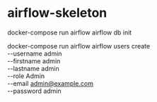 # airflow-skeleton

docker-compose run airflow airflow db init

docker-compose run airflow airflow users create \
   --username admin \
   --firstname admin \
   --lastname admin \
   --role Admin \
   --email admin@example.com \
   --password admin
